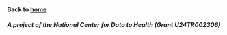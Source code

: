 
#### Back to [home](https://data2health.github.io/CTS-Personas/)

##### A project of the National Center for Data to Health (Grant U24TR002306)
